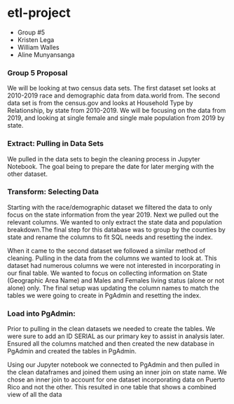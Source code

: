 # etl-project

- Group #5
- Kristen Lega
- William Walles
- Aline Munyansanga




### Group 5 Proposal

We will be looking at two census data sets. The first dataset set looks at 2010-2019 race and demographic data from data.world from. The second data set is from the census.gov and looks at Household Type by Relationship, by state from 2010-2019. We will be focusing on the data from 2019, and looking at single female and single male population from 2019 by state.


### Extract: Pulling in Data Sets

We pulled in the data sets to begin the cleaning process in Jupyter Notebook. The goal being to prepare the date for later merging with the other dataset. 

### Transform: Selecting Data

Starting with the race/demographic dataset we filtered the data to only focus on the state information from the year 2019. Next we pulled out the relevant columns. We wanted to only extract the state data and population breakdown.The final step for this database was to group by the counties by state and rename the columns to fit SQL needs and resetting the index.
	
When it came to the second dataset we followed a similar method of cleaning. Pulling in the data from the columns we wanted to look at. This dataset had numerous columns we were not interested in incorporating in our final table. We wanted to focus on collecting information on State (Geographic Area Name) and Males and Females living status (alone or not alone) only. The final setup was updating the column names to match the tables we were going to create in PgAdmin and resetting the index.


### Load into PgAdmin:
Prior to pulling in the clean datasets we needed to create the tables. We were sure to add an ID SERIAL as our primary key to assist in analysis later. Ensured all the columns matched and then created the new database in PgAdmin and created the tables in PgAdmin.

Using our Jupyter notebook we connected to PgAdmin and then pulled in the clean dataframes and joined them using an inner join on state name. We chose an inner join to account for one dataset incorporating data on  Puerto Rico and not the other. This resulted in one table that shows a combined view of all the data

